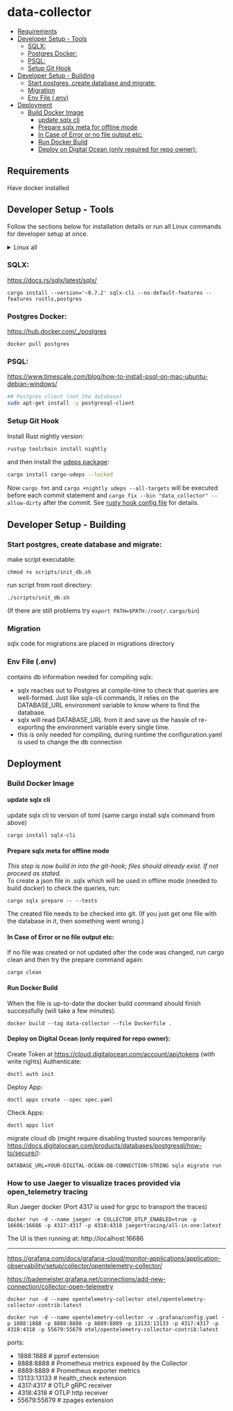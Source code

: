 # data-collector

- [Requirements](#requirements)
- [Developer Setup - Tools](#developer-setup---tools)
	- [SQLX:](#sqlx)
	- [Postgres Docker:](#postgres-docker)
	- [PSQL:](#psql)
	- [Setup Git Hook](#setup-git-hook)
- [Developer Setup - Building](#developer-setup---building)
	- [Start postgres, create database and migrate:](#start-postgres-create-database-and-migrate)
	- [Migration](#migration)
	- [Env File (.env)](#env-file-env)
- [Deployment](#deployment)
	- [Build Docker Image](#build-docker-image)
		- [update sqlx cli](#update-sqlx-cli)
		- [Prepare sqlx meta for offline mode](#prepare-sqlx-meta-for-offline-mode)
		- [In Case of Error or no file output etc:](#in-case-of-error-or-no-file-output-etc)
		- [Run Docker Build](#run-docker-build)
		- [Deploy on Digital Ocean (only required for repo owner):](#deploy-on-digital-ocean-only-required-for-repo-owner)


## Requirements
Have docker installed

## Developer Setup - Tools
Follow the sections below for installation details or run all Linux commands for developer setup at once.
<details>
	<summary>Linux all</summary>
Run all Linux commands to install the components. Docker is needed beforehand:	


```bash
## Postgres client (not the database)
sudo apt-get install -y postgresql-client
## Get Rust
curl --proto '=https' --tlsv1.2 -sSf https://sh.rustup.rs | sh
##  Get sqlx-cli
cargo install --version='~0.7.2' sqlx-cli --no-default-features --features rustls,postgres
## Get Postgres docker image
docker pull postgres
## Get nightly rust
rustup toolchain install nightly
## Prepare Git hooks
cargo install cargo-udeps --locked
```
</details>

### SQLX:

https://docs.rs/sqlx/latest/sqlx/

    cargo install --version='~0.7.2' sqlx-cli --no-default-features --features rustls,postgres

### Postgres Docker:

https://hub.docker.com/_/postgres

    docker pull postgres


### PSQL:

https://www.timescale.com/blog/how-to-install-psql-on-mac-ubuntu-debian-windows/

```bash
## Postgres client (not the database)
sudo apt-get install -y postgresql-client
```


### Setup Git Hook
Install Rust nightly version:
~~~bash
rustup toolchain install nightly
~~~
and then install the <a href="https://github.com/est31/cargo-udeps">udeps package</a>:
~~~bash
cargo install cargo-udeps --locked
~~~
Now ``cargo fmt`` and  ``cargo +nightly udeps --all-targets`` will be executed before each commit statement and `cargo fix --bin "data_collector" --allow-dirty` after the commit. See [rusty hook config file](.rusty-hook.toml) for details.

## Developer Setup - Building


### Start postgres, create database and migrate:

make script executable:

    chmod +x scripts/init_db.sh
run script from root directory:

    ./scripts/init_db.sh
(If there are still problems try `export PATH=$PATH:/root/.cargo/bin`)


### Migration
sqlx code for migrations are placed in migrations directory


### Env File (.env)
contains db information needed for compiling sqlx:
* sqlx reaches out to Postgres at compile-time to check that queries are well-formed. Just like sqlx-cli commands, it relies on the DATABASE_URL environment variable to know where to find the database.
* sqlx will read DATABASE_URL from it and save us the hassle of re-exporting the environment variable every single time.
* this is only needed for compiling, during runtime the configuration.yaml is used to change the db connection

## Deployment

### Build Docker Image
#### update sqlx cli
update sqlx cli to version of toml (same cargo install sqlx command from above)

    cargo install sqlx-cli
#### Prepare sqlx meta for offline mode
<i>This step is now build in into the git-hook; files should already exist. If not proceed as stated.</i> \
To create a json file in .sqlx which will be used in offline mode (needed to build docker) to check the queries, run:    
    
    cargo sqlx prepare -- --tests
The created file needs to be checked into git. (If you just get one file with the database in it, then something went wrong.)
#### In Case of Error or no file output etc:
If no file was created or not updated after the code was changed, run cargo clean and then try the prepare command again:

    cargo clean

#### Run Docker Build
When the file is up-to-date the docker build command should finish successfully (will take a few minutes). 

    docker build --tag data-collector --file Dockerfile . 



#### Deploy on Digital Ocean (only required for repo owner):
Create Token at https://cloud.digitalocean.com/account/api/tokens (with write rights)
Authenticate:

    doctl auth init 

Deploy App:

    doctl apps create --spec spec.yaml 

Check Apps:

    doctl apps list 

migrate cloud db (might require disabling trusted sources temporarily https://docs.digitalocean.com/products/databases/postgresql/how-to/secure/):

    DATABASE_URL=YOUR-DIGITAL-OCEAN-DB-CONNECTION-STRING sqlx migrate run



### How to use Jaeger to visualize traces provided via open_telemetry tracing
Run Jaeger docker (Port 4317 is used for grpc to transport the traces)

    docker run -d --name jaeger -e COLLECTOR_OTLP_ENABLED=true -p 16686:16686 -p 4317:4317 -p 4318:4318 jaegertracing/all-in-one:latest

The UI is then running at: http://localhost:16686

****

https://grafana.com/docs/grafana-cloud/monitor-applications/application-observability/setup/collector/opentelemetry-collector/

https://bademeister.grafana.net/connections/add-new-connection/collector-open-telemetry

    docker run -d --name opentelemetry-collector otel/opentelemetry-collector-contrib:latest

    docker run -d --name opentelemetry-collector -v .grafana/config.yaml -p 1888:1888 -p 8888:8888 -p 8889:8889 -p 13133:13133 -p 4317:4317 -p 4318:4318 -p 55679:55679 otel/opentelemetry-collector-contrib:latest

ports:

- 1888:1888 # pprof extension
- 8888:8888 # Prometheus metrics exposed by the Collector
- 8889:8889 # Prometheus exporter metrics
- 13133:13133 # health_check extension
- 4317:4317 # OTLP gRPC receiver
- 4318:4318 # OTLP http receiver
- 55679:55679 # zpages extension